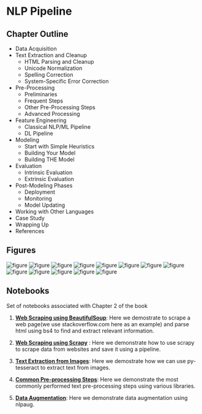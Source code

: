 
# NLP Pipeline

## Chapter Outline

* Data Acquisition
* Text Extraction and Cleanup
  * HTML Parsing and Cleanup
  * Unicode Normalization
  * Spelling Correction
  * System-Specific Error Correction
* Pre-Processing
  * Preliminaries
  * Frequent Steps
  * Other Pre-Processing Steps
  * Advanced Processing
* Feature Engineering
  * Classical NLP/ML Pipeline
  * DL Pipeline
* Modeling
  * Start with Simple Heuristics
  * Building Your Model
  * Building THE Model
* Evaluation
  * Intrinsic Evaluation
  * Extrinsic Evaluation
* Post-Modeling Phases
  * Deployment
  * Monitoring
  * Model Updating
* Working with Other Languages
* Case Study
* Wrapping Up
* References


## Figures

![figure](https://github.com/practical-nlp/practical-nlp-figures/raw/master/figures/2-1.png)
![figure](https://github.com/practical-nlp/practical-nlp-figures/raw/master/figures/2-2.png)
![figure](https://github.com/practical-nlp/practical-nlp-figures/raw/master/figures/2-3.png)
![figure](https://github.com/practical-nlp/practical-nlp-figures/raw/master/figures/2-4.png)
![figure](https://github.com/practical-nlp/practical-nlp-figures/raw/master/figures/2-5.png)
![figure](https://github.com/practical-nlp/practical-nlp-figures/raw/master/figures/2-6.png)
![figure](https://github.com/practical-nlp/practical-nlp-figures/raw/master/figures/2-7.png)
![figure](https://github.com/practical-nlp/practical-nlp-figures/raw/master/figures/2-8.png)
![figure](https://github.com/practical-nlp/practical-nlp-figures/raw/master/figures/2-9.png)
![figure](https://github.com/practical-nlp/practical-nlp-figures/raw/master/figures/2-10.png)
![figure](https://github.com/practical-nlp/practical-nlp-figures/raw/master/figures/2-11.png)
![figure](https://github.com/practical-nlp/practical-nlp-figures/raw/master/figures/2-12.png)
![figure](https://github.com/practical-nlp/practical-nlp-figures/raw/master/figures/2-13.png)


## Notebooks

Set of notebooks associated with Chapter 2 of the book

1. **[Web Scraping using BeautifulSoup](https://github.com/practical-nlp/practical-nlp/blob/master/Ch2/01_WebScraping_using_BeautifulSoup.ipynb)**: Here we demostrate to scrape a web page(we use stackoverflow.com here as an example) and parse html using bs4 to find and extract relevant information.

2. **[Web Scraping using Scrapy](https://github.com/practical-nlp/practical-nlp/tree/master/Ch2/02_WebScraping_using_scrapy)** : Here we demonstrate how to use scrapy to scrape data from websites and save it using a pipeline.

3. **[Text Extraction from Images](https://github.com/practical-nlp/practical-nlp/blob/master/Ch2/03_Extracting_text_from_images_tesseract.ipynb)**: Here we demostrate how we can use py-tesseract to extract text from images. 

4. **[Common Pre-processing Steps](https://github.com/practical-nlp/practical-nlp/blob/master/Ch2/04_Tokenization_Stemming_lemmatization_stopword_postagging.ipynb)**: Here we demonstrate the most commonly performed text pre-processing steps using various libraries. 

5. **[Data Augmentation](https://github.com/practical-nlp/practical-nlp/blob/master/Ch2/05_Data_Augmentation_Using_NLPaug.ipynb)**: Here we demonstrate data augmentation using nlpaug.
